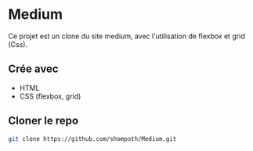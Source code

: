 # Medium

Ce projet est un clone du site medium, avec l'utilisation de flexbox et grid (Css).

## Crée avec

* HTML
* CSS (flexbox, grid)

## Cloner le repo
```sh
git clone https://github.com/shompoth/Medium.git
```
